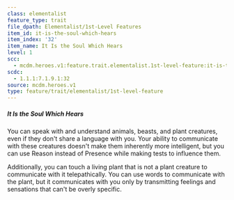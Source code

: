```yaml
---
class: elementalist
feature_type: trait
file_dpath: Elementalist/1st-Level Features
item_id: it-is-the-soul-which-hears
item_index: '32'
item_name: It Is the Soul Which Hears
level: 1
scc:
  - mcdm.heroes.v1:feature.trait.elementalist.1st-level-feature:it-is-the-soul-which-hears
scdc:
  - 1.1.1:7.1.9.1:32
source: mcdm.heroes.v1
type: feature/trait/elementalist/1st-level-feature
---
```


##### It Is the Soul Which Hears

You can speak with and understand animals, beasts, and plant creatures, even if they don't share a language with you. Your ability to communicate with these creatures doesn't make them inherently more intelligent, but you can use Reason instead of Presence while making tests to influence them.

Additionally, you can touch a living plant that is not a plant creature to communicate with it telepathically. You can use words to communicate with the plant, but it communicates with you only by transmitting feelings and sensations that can't be overly specific.
